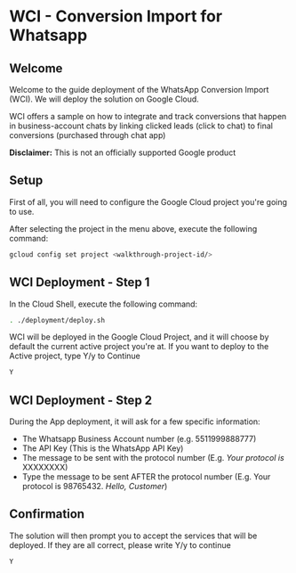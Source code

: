 # WCI - Conversion Import for Whatsapp

## Welcome
Welcome to the guide deployment of the WhatsApp Conversion Import (WCI). We will deploy the solution on Google Cloud.

WCI offers a sample on how to integrate and track conversions that happen in business-account chats by linking clicked leads (click to chat) to final conversions (purchased through chat app)

**Disclaimer:** This is not an officially supported Google product

## Setup

First of all, you will need to configure the Google Cloud project you're going to use.
<walkthrough-project-setup></walkthrough-project-setup>

After selecting the project in the menu above,  execute the following command:

``` bash
gcloud config set project <walkthrough-project-id/>
```

## WCI Deployment - Step 1
In the Cloud Shell, execute the following command:

``` bash
. ./deployment/deploy.sh
```

WCI will be deployed in the Google Cloud Project, and it will choose by default the current active project you're at. 
If you want to deploy to the Active project, type Y/y to Continue

```bash
Y
```

## WCI Deployment - Step 2

During the App deployment, it will ask for a few specific information:
- The Whatsapp Business Account number (e.g. 5511999888777)
- The API Key (This is the WhatsApp API Key)
- The message to be sent with the protocol number (E.g. *Your protocol is* XXXXXXXX)
- Type the message to be sent AFTER the protocol number (E.g. Your protocol is 98765432. *Hello, Customer*)

## Confirmation

The solution will then prompt you to accept the services that will be deployed. 
If they are all correct, please write Y/y to continue

``` bash
Y
```
